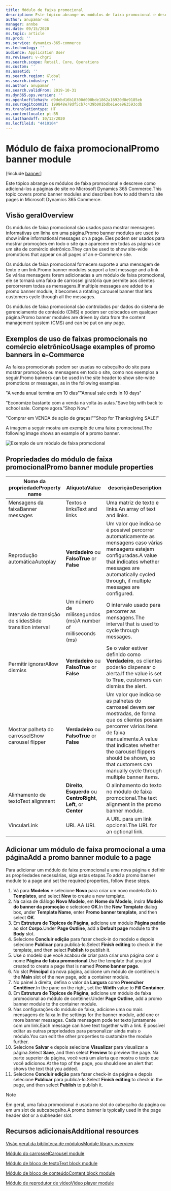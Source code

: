 ```yaml
---
title: Módulo de faixa promocional
description: Este tópico abrange os módulos de faixa promocional e descreve como adicioná-los a páginas de site no Microsoft Dynamics 365 Commerce.
author: anupamar-ms
manager: annbe
ms.date: 09/15/2020
ms.topic: article
ms.prod: ''
ms.service: dynamics-365-commerce
ms.technology: ''
audience: Application User
ms.reviewer: v-chgri
ms.search.scope: Retail, Core, Operations
ms.custom: ''
ms.assetid: ''
ms.search.region: Global
ms.search.industry: ''
ms.author: anupamar
ms.search.validFrom: 2019-10-31
ms.dyn365.ops.version: ''
ms.openlocfilehash: d9debd16b18300d090bde1862a16920d8e9185eb
ms.sourcegitcommit: 199848e78df5cb7c439b001bdbe1ece963593cdb
ms.translationtype: HT
ms.contentlocale: pt-BR
ms.lasthandoff: 10/13/2020
ms.locfileid: "4410104"
---
```

# <a name="promo-banner-module"></a><span data-ttu-id="97a76-103">Módulo de faixa promocional</span><span class="sxs-lookup"><span data-stu-id="97a76-103">Promo banner module</span></span>

[!include [banner](includes/banner.md)]

<span data-ttu-id="97a76-104">Este tópico abrange os módulos de faixa promocional e descreve como adicioná-los a páginas de site no Microsoft Dynamics 365 Commerce.</span><span class="sxs-lookup"><span data-stu-id="97a76-104">This topic covers promo banner modules and describes how to add them to site pages in Microsoft Dynamics 365 Commerce.</span></span>

## <a name="overview"></a><span data-ttu-id="97a76-105">Visão geral</span><span class="sxs-lookup"><span data-stu-id="97a76-105">Overview</span></span>

<span data-ttu-id="97a76-106">Os módulos de faixa promocional são usados para mostrar mensagens informativas em linha em uma página.</span><span class="sxs-lookup"><span data-stu-id="97a76-106">Promo banner modules are used to show inline informational messages on a page.</span></span> <span data-ttu-id="97a76-107">Eles podem ser usados para mostrar promoções em todo o site que aparecem em todas as páginas de um site de comércio eletrônico.</span><span class="sxs-lookup"><span data-stu-id="97a76-107">They can be used to show site-wide promotions that appear on all pages of an e-Commerce site.</span></span> 

<span data-ttu-id="97a76-108">Os módulos de faixa promocional fornecem suporte a uma mensagem de texto e um link.</span><span class="sxs-lookup"><span data-stu-id="97a76-108">Promo banner modules support a text message and a link.</span></span> <span data-ttu-id="97a76-109">Se várias mensagens forem adicionadas a um módulo de faixa promocional, ele se tornará uma faixa de carrossel giratória que permite aos clientes percorrerem todas as mensagens.</span><span class="sxs-lookup"><span data-stu-id="97a76-109">If multiple messages are added to a promo banner module, it becomes a rotating carousel banner that lets customers cycle through all the messages.</span></span> 

<span data-ttu-id="97a76-110">Os módulos de faixa promocional são controlados por dados do sistema de gerenciamento de conteúdo (CMS) e podem ser colocados em qualquer página.</span><span class="sxs-lookup"><span data-stu-id="97a76-110">Promo banner modules are driven by data from the content management system (CMS) and can be put on any page.</span></span>

## <a name="usage-examples-of-promo-banners-in-e-commerce"></a><span data-ttu-id="97a76-111">Exemplos de uso de faixas promocionais no comércio eletrônico</span><span class="sxs-lookup"><span data-stu-id="97a76-111">Usage examples of promo banners in e-Commerce</span></span>

<span data-ttu-id="97a76-112">As faixas promocionais podem ser usadas no cabeçalho do site para mostrar promoções ou mensagens em todo o site, como nos exemplos a seguir.</span><span class="sxs-lookup"><span data-stu-id="97a76-112">Promo banners can be used in the site header to show site-wide promotions or messages, as in the following examples.</span></span>

<span data-ttu-id="97a76-113">"A venda anual termina em 10 dias"</span><span class="sxs-lookup"><span data-stu-id="97a76-113">"Annual sale ends in 10 days"</span></span>

<span data-ttu-id="97a76-114">"Economize bastante com a venda na volta às aulas.</span><span class="sxs-lookup"><span data-stu-id="97a76-114">"Save big with back to school sale.</span></span> <span data-ttu-id="97a76-115">Compre agora."</span><span class="sxs-lookup"><span data-stu-id="97a76-115">Shop Now."</span></span>

<span data-ttu-id="97a76-116">"Comprar em VENDA de ação de graças!"</span><span class="sxs-lookup"><span data-stu-id="97a76-116">"Shop for Thanksgiving SALE!"</span></span> 

<span data-ttu-id="97a76-117">A imagem a seguir mostra um exemplo de uma faixa promocional.</span><span class="sxs-lookup"><span data-stu-id="97a76-117">The following image shows an example of a promo banner.</span></span>

![Exemplo de um módulo de faixa promocional](./media/ecommerce-Promobanner.PNG)

## <a name="promo-banner-module-properties"></a><span data-ttu-id="97a76-119">Propriedades do módulo de faixa promocional</span><span class="sxs-lookup"><span data-stu-id="97a76-119">Promo banner module properties</span></span>

| <span data-ttu-id="97a76-120">Nome da propriedade</span><span class="sxs-lookup"><span data-stu-id="97a76-120">Property name</span></span>             | <span data-ttu-id="97a76-121">Alíquota</span><span class="sxs-lookup"><span data-stu-id="97a76-121">Value</span></span>                              | <span data-ttu-id="97a76-122">descrição</span><span class="sxs-lookup"><span data-stu-id="97a76-122">Description</span></span> |
|---------------------------|------------------------------------|-------------|
| <span data-ttu-id="97a76-123">Mensagens da faixa</span><span class="sxs-lookup"><span data-stu-id="97a76-123">Banner messages</span></span>           | <span data-ttu-id="97a76-124">Textos e links</span><span class="sxs-lookup"><span data-stu-id="97a76-124">Text and links</span></span>                     | <span data-ttu-id="97a76-125">Uma matriz de texto e links.</span><span class="sxs-lookup"><span data-stu-id="97a76-125">An array of text and links.</span></span> |
| <span data-ttu-id="97a76-126">Reprodução automática</span><span class="sxs-lookup"><span data-stu-id="97a76-126">Autoplay</span></span>                  | <span data-ttu-id="97a76-127">**Verdadeiro** ou **Falso**</span><span class="sxs-lookup"><span data-stu-id="97a76-127">**True** or **False**</span></span>              | <span data-ttu-id="97a76-128">Um valor que indica se é possível percorrer automaticamente as mensagens caso várias mensagens estejam configuradas.</span><span class="sxs-lookup"><span data-stu-id="97a76-128">A value that indicates whether messages are automatically cycled through, if multiple messages are configured.</span></span> |
| <span data-ttu-id="97a76-129">Intervalo de transição de slides</span><span class="sxs-lookup"><span data-stu-id="97a76-129">Slide transition interval</span></span> | <span data-ttu-id="97a76-130">Um número de milissegundos (ms)</span><span class="sxs-lookup"><span data-stu-id="97a76-130">A number of milliseconds (ms)</span></span>      | <span data-ttu-id="97a76-131">O intervalo usado para percorrer as mensagens.</span><span class="sxs-lookup"><span data-stu-id="97a76-131">The interval that is used to cycle through messages.</span></span> |
| <span data-ttu-id="97a76-132">Permitir ignorar</span><span class="sxs-lookup"><span data-stu-id="97a76-132">Allow dismiss</span></span>             | <span data-ttu-id="97a76-133">**Verdadeiro** ou **Falso**</span><span class="sxs-lookup"><span data-stu-id="97a76-133">**True** or **False**</span></span>              | <span data-ttu-id="97a76-134">Se o valor estiver definido como **Verdadeiro**, os clientes poderão dispensar o alerta.</span><span class="sxs-lookup"><span data-stu-id="97a76-134">If the value is set to **True**, customers can dismiss the alert.</span></span> |
| <span data-ttu-id="97a76-135">Mostrar palheta do carrossel</span><span class="sxs-lookup"><span data-stu-id="97a76-135">Show carousel flipper</span></span>     | <span data-ttu-id="97a76-136">**Verdadeiro** ou **Falso**</span><span class="sxs-lookup"><span data-stu-id="97a76-136">**True** or **False**</span></span>              | <span data-ttu-id="97a76-137">Um valor que indica se as palhetas do carrossel devem ser mostradas, de forma que os clientes possam percorrer vários itens de faixa manualmente.</span><span class="sxs-lookup"><span data-stu-id="97a76-137">A value that indicates whether the carousel flippers should be shown, so that customers can manually cycle through multiple banner items.</span></span> |
| <span data-ttu-id="97a76-138">Alinhamento de texto</span><span class="sxs-lookup"><span data-stu-id="97a76-138">Text alignment</span></span>            | <span data-ttu-id="97a76-139">**Direito**, **Esquerdo** ou **Centro**</span><span class="sxs-lookup"><span data-stu-id="97a76-139">**Right**, **Left**, or **Center**</span></span> | <span data-ttu-id="97a76-140">O alinhamento do texto no módulo de faixa promocional.</span><span class="sxs-lookup"><span data-stu-id="97a76-140">The text alignment in the promo banner module.</span></span> |
| <span data-ttu-id="97a76-141">Vincular</span><span class="sxs-lookup"><span data-stu-id="97a76-141">Link</span></span>                      | <span data-ttu-id="97a76-142">URL A</span><span class="sxs-lookup"><span data-stu-id="97a76-142">A URL</span></span>                              | <span data-ttu-id="97a76-143">A URL para um link opcional.</span><span class="sxs-lookup"><span data-stu-id="97a76-143">The URL for an optional link.</span></span> |

## <a name="add-a-promo-banner-module-to-a-page"></a><span data-ttu-id="97a76-144">Adicionar um módulo de faixa promocional a uma página</span><span class="sxs-lookup"><span data-stu-id="97a76-144">Add a promo banner module to a page</span></span> 

<span data-ttu-id="97a76-145">Para adicionar um módulo de faixa promocional a uma nova página e definir as propriedades necessárias, siga estas etapas.</span><span class="sxs-lookup"><span data-stu-id="97a76-145">To add a promo banner module to a page and set the required properties, follow these steps.</span></span>

1. <span data-ttu-id="97a76-146">Vá para **Modelos** e selecione **Novo** para criar um novo modelo.</span><span class="sxs-lookup"><span data-stu-id="97a76-146">Go to **Templates**, and select **New** to create a new template.</span></span>
1. <span data-ttu-id="97a76-147">Na caixa de diálogo **Novo Modelo**, em **Nome do Modelo**, insira **Modelo do banner da promoção** e selecione **OK**.</span><span class="sxs-lookup"><span data-stu-id="97a76-147">In the **New Template** dialog box, under **Template Name**, enter **Promo banner template**, and then select **OK**.</span></span>
1. <span data-ttu-id="97a76-148">Em **Estrutura de Tópicos de Página**, adicione um módulo **Página padrão** ao slot **Corpo**.</span><span class="sxs-lookup"><span data-stu-id="97a76-148">Under **Page Outline**, add a **Default page** module to the **Body** slot.</span></span> 
1. <span data-ttu-id="97a76-149">Selecione **Concluir edição** para fazer check-in do modelo e depois selecione **Publicar** para publicá-lo.</span><span class="sxs-lookup"><span data-stu-id="97a76-149">Select **Finish editing** to check in the template, and then select **Publish** to publish it.</span></span> 
1. <span data-ttu-id="97a76-150">Use o modelo que você acabou de criar para criar uma página com o nome **Página de faixa promocional**.</span><span class="sxs-lookup"><span data-stu-id="97a76-150">Use the template that you just created to create a page that is named **Promo banner page**.</span></span> 
1. <span data-ttu-id="97a76-151">No slot **Principal** da nova página, adicione um módulo de contêiner.</span><span class="sxs-lookup"><span data-stu-id="97a76-151">In the **Main** slot of the new page, add a container module.</span></span> 
1. <span data-ttu-id="97a76-152">No painel à direita, defina o valor da **Largura** como **Preencher Contêiner**.</span><span class="sxs-lookup"><span data-stu-id="97a76-152">In the pane on the right, set the **Width** value to **Fill Container**.</span></span>
1. <span data-ttu-id="97a76-153">Em **Estrutura de Tópicos de Página**, adicione um módulo de faixa promocional ao módulo de contêiner.</span><span class="sxs-lookup"><span data-stu-id="97a76-153">Under **Page Outline**, add a promo banner module to the container module.</span></span>
1. <span data-ttu-id="97a76-154">Nas configurações do módulo de faixa, adicione uma ou mais mensagens de faixa.</span><span class="sxs-lookup"><span data-stu-id="97a76-154">In the settings for the banner module, add one or more banner messages.</span></span> <span data-ttu-id="97a76-155">Cada mensagem pode ter texto juntamente com um link.</span><span class="sxs-lookup"><span data-stu-id="97a76-155">Each message can have text together with a link.</span></span> <span data-ttu-id="97a76-156">É possível editar as outras propriedades para personalizar ainda mais o módulo.</span><span class="sxs-lookup"><span data-stu-id="97a76-156">You can edit the other properties to customize the module further.</span></span>
1. <span data-ttu-id="97a76-157">Selecione **Salvar** e depois selecione **Visualizar** para visualizar a página.</span><span class="sxs-lookup"><span data-stu-id="97a76-157">Select **Save**, and then select **Preview** to preview the page.</span></span> <span data-ttu-id="97a76-158">Na parte superior da página, você verá um alerta que mostra o texto que você adicionou.</span><span class="sxs-lookup"><span data-stu-id="97a76-158">At the top of the page, you should see an alert that shows the text that you added.</span></span>
1. <span data-ttu-id="97a76-159">Selecione **Concluir edição** para fazer check-in da página e depois selecione **Publicar** para publicá-lo.</span><span class="sxs-lookup"><span data-stu-id="97a76-159">Select **Finish editing** to check in the page, and then select **Publish** to publish it.</span></span>

> [!NOTE]
> <span data-ttu-id="97a76-160">Em geral, uma faixa promocional é usada no slot do cabeçalho da página ou em um slot de subcabeçalho.</span><span class="sxs-lookup"><span data-stu-id="97a76-160">A promo banner is typically used in the page header slot or a subheader slot.</span></span>


## <a name="additional-resources"></a><span data-ttu-id="97a76-161">Recursos adicionais</span><span class="sxs-lookup"><span data-stu-id="97a76-161">Additional resources</span></span>

[<span data-ttu-id="97a76-162">Visão geral da biblioteca de módulos</span><span class="sxs-lookup"><span data-stu-id="97a76-162">Module library overview</span></span>](starter-kit-overview.md)

[<span data-ttu-id="97a76-163">Módulo do carrossel</span><span class="sxs-lookup"><span data-stu-id="97a76-163">Carousel module</span></span>](add-carousel.md)

[<span data-ttu-id="97a76-164">Módulo de bloco de texto</span><span class="sxs-lookup"><span data-stu-id="97a76-164">Text block module</span></span>](add-content-rich-block.md)

[<span data-ttu-id="97a76-165">Módulo de bloco de conteúdo</span><span class="sxs-lookup"><span data-stu-id="97a76-165">Content block module</span></span>](add-hero-module.md)

[<span data-ttu-id="97a76-166">Módulo de reprodutor de vídeo</span><span class="sxs-lookup"><span data-stu-id="97a76-166">Video player module</span></span>](add-video-player.md)
